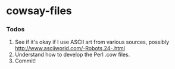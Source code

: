 cowsay-files
============

### Todos

1. See if it's okay if I use ASCII art from various sources, possibly http://www.asciiworld.com/-Robots,24-.html
2. Understand how to develop the Perl .cow files.
3. Commit!

